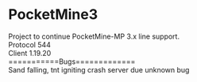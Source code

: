 # PocketMine3
Project to continue PocketMine-MP 3.x line support.<br>
Protocol 544<br>
Client 1.19.20<br>
===========Bugs=============<br>
Sand falling, tnt igniting crash server due unknown bug
